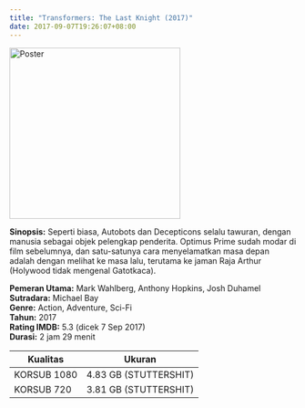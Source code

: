 ```yaml
---
title: "Transformers: The Last Knight (2017)"
date: 2017-09-07T19:26:07+08:00
---
```


<img src="/img/poster/film-transformers-the-last-knight-2017.jpg" alt="Poster" style="width: 300px;"/>

**Sinopsis:** Seperti biasa, Autobots dan Decepticons selalu tawuran, dengan manusia sebagai objek pelengkap penderita. Optimus Prime sudah modar di film sebelumnya, dan satu-satunya cara menyelamatkan masa depan adalah dengan melihat ke masa lalu, terutama ke jaman Raja Arthur (Holywood tidak mengenal Gatotkaca).

**Pemeran Utama:** Mark Wahlberg, Anthony Hopkins, Josh Duhamel  
**Sutradara:** Michael Bay  
**Genre:** Action, Adventure, Sci-Fi  
**Tahun:** 2017  
**Rating IMDB:** 5.3 (dicek 7 Sep 2017)  
**Durasi:** 2 jam 29 menit

Kualitas    | Ukuran
----------- | ------
KORSUB 1080 | 4.83 GB (STUTTERSHIT)
KORSUB 720  | 3.81 GB (STUTTERSHIT)